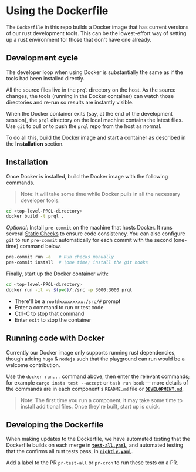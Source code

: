 # Using the Dockerfile

The `Dockerfile` in this repo builds a Docker image that has current versions of
our rust development tools. This can be the lowest-effort way of setting up a
rust environment for those that don't have one already.

## Development cycle

The developer loop when using Docker is substantially the same as if the tools
had been installed directly.

All the source files live in the `prql` directory on the host. As the source
changes, the tools (running in the Docker container) can watch those directories
and re-run so results are instantly visible.

When the Docker container exits (say, at the end of the development session),
the `prql` directory on the local machine contains the latest files. Use `git`
to pull or to push the `prql` repo from the host as normal.

To do all this, build the Docker image and start a container as described in the
**Installation** section.

## Installation

Once Docker is installed, build the Docker image with the following commands.

> Note: It will take some time while Docker pulls in all the necessary developer
> tools.

```bash
cd <top-level-PRQL-directory>
docker build -t prql .
```

_Optional:_ Install `pre-commit` on the machine that hosts Docker. It runs
several [Static Checks](./DEVELOPMENT.md#tests) to ensure code consistency. You
can also configure `git` to run `pre-commit` automatically for each commit with
the second (one-time) command below.

```bash
pre-commit run -a   # Run checks manually
pre-commit install  # (one time) install the git hooks
```

Finally, start up the Docker container with:

```bash
cd <top-level-PRQL-directory>
docker run -it -v $(pwd)/:/src -p 3000:3000 prql
```

- There'll be a `root@xxxxxxxxx:/src/#` prompt
- Enter a command to run or test code
- Ctrl-C to stop that command
- Enter `exit` to stop the container

## Running code with Docker

Currently our Docker image only supports running rust dependencies, though
adding `hugo` & `nodejs` such that the playground can run would be a welcome
contribution.

Use the `docker run...` command above, then enter the relevant commands; for
example `cargo insta test --accept` or `task run book` — more details of the
commands are in each component's `README.md` file or
[**`DEVELOPMENT.md`**](DEVELOPMENT.md).

> Note: The first time you run a component, it may take some time to install
> additional files. Once they're built, start up is quick.

<!-- Currently these aren't supported in docker — see notes in Dockerfile -->

<!-- **Playground:** Use the command above, then enter:

```bash
cd playground
npm install # first time only
npm start
```

**Language Book:** Use the command above, then enter these commands.
(The first time you run this, the container will compile many files.)

```bash
cd book
mdbook serve -n 0.0.0.0 -p 3000
```

**Website:** Use the command above, then enter:

```bash
cd website
hugo server --bind 0.0.0.0 -p 3000
``` -->

## Developing the Dockerfile

When making updates to the Dockerfile, we have automated testing that the
Dockerfile builds on each merge in
[**`test-all.yaml`**](.github/workflows/test-all.yaml), and automated testing
that the confirms all rust tests pass, in
[**`nightly.yaml`**](.github/workflows/nightly.yaml).

Add a label to the PR `pr-test-all` or `pr-cron` to run these tests on a PR.
